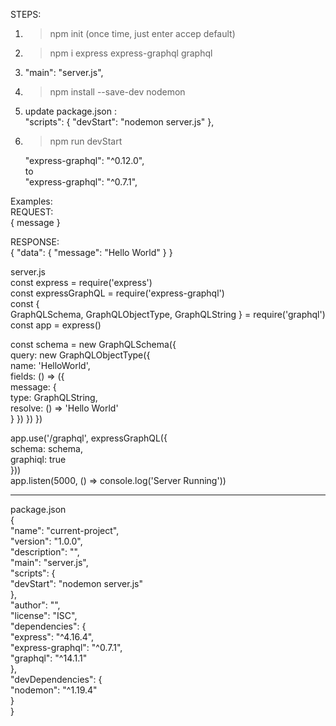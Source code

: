 STEPS:  
1. >npm init (once time, just enter accep default)  
2. >npm i express express-graphql graphql  
4.  "main": "server.js",  
5. >npm install --save-dev nodemon  
6. update package.json :  
   "scripts": {
      "devStart": "nodemon server.js"
    },  
7.  >npm run devStart  

    "express-graphql": "^0.12.0",  
    to  
    "express-graphql": "^0.7.1",  

Examples:   
REQUEST:  
{
  message
}
  
RESPONSE:  
{
  "data": {
    "message": "Hello World"
  }
}

server.js    
const express = require('express')   
const expressGraphQL = require('express-graphql')  
const {  
  GraphQLSchema,
  GraphQLObjectType,
  GraphQLString
} = require('graphql')  
const app = express()  

const schema = new GraphQLSchema({  
  query: new GraphQLObjectType({  
   name: 'HelloWorld',  
   fields: () => ({  
    message: {  
      type: GraphQLString,  
      resolve: () => 'Hello World'  
    }
   })
 })
})  
  
app.use('/graphql', expressGraphQL({  
  schema: schema,  
  graphiql: true  
}))  
app.listen(5000, () => console.log('Server Running'))  

----------------------------------------------------------------------------------------------------------------------------------------------------------------------------------------------------------------------------------------------------------------------------------------------------------------------------------------------------------------------------------------------------------------------------------  
package.json  
{  
  "name": "current-project",  
  "version": "1.0.0",  
  "description": "",  
  "main": "server.js",  
  "scripts": {  
    "devStart": "nodemon server.js"  
  },  
  "author": "",  
  "license": "ISC",  
  "dependencies": {  
    "express": "^4.16.4",  
    "express-graphql": "^0.7.1",  
    "graphql": "^14.1.1"  
  },  
  "devDependencies": {  
    "nodemon": "^1.19.4"  
  }  
}  
